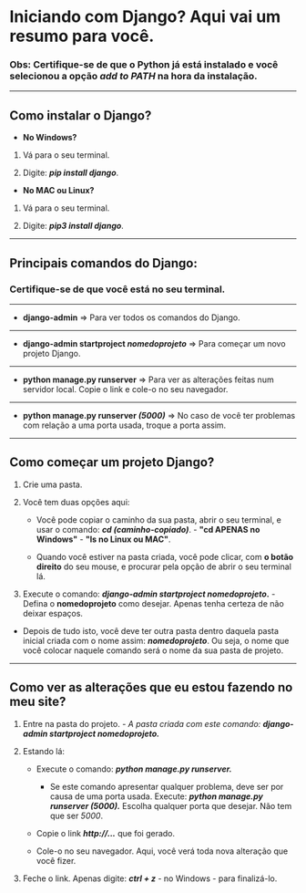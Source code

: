 # Iniciando com Django? Aqui vai um resumo para você.

### Obs: Certifique-se de que o Python já está instalado e você selecionou a opção _add to PATH_ na hora da instalação.

***

## Como instalar o Django?

* **No Windows?**

1. Vá para o seu terminal.

2. Digite: **_pip install django_**.

* **No MAC ou Linux?**

1. Vá para o seu terminal.

2. Digite: **_pip3 install django_**.

***

## Principais comandos do Django:

### Certifique-se de que você está no seu terminal.

***

* **django-admin** => Para ver todos os comandos do Django.

***

* **django-admin startproject _nomedoprojeto_** => Para começar um novo projeto Django.

***

* **python manage.py runserver** => Para ver as alterações feitas num servidor local. Copie o link e cole-o no seu navegador.

***
* **python manage.py runserver _(5000)_** => No caso de você ter problemas com relação a uma porta usada, troque a porta assim.

***

## Como começar um projeto Django?

1. Crie uma pasta.

2. Você tem duas opções aqui:

   * Você pode copiar o caminho da sua pasta, abrir o seu terminal, e usar o comando: **_cd (caminho-copiado)_**. - **"cd APENAS no Windows"** - **"ls no Linux ou MAC"**.

   * Quando você estiver na pasta criada, você pode clicar, com **o botão direito** do seu mouse, e procurar pela opção de abrir o seu terminal lá.

3. Execute o comando: **_django-admin startproject nomedoprojeto_.** - Defina o **nomedoprojeto** como desejar. Apenas tenha certeza de não deixar espaços.

* Depois de tudo isto, você deve ter outra pasta dentro daquela pasta inicial criada com o nome assim: **_nomedoprojeto_**. Ou seja, o nome que você colocar naquele comando será o nome da sua pasta de projeto.

***

## Como ver as alterações que eu estou fazendo no meu site?

1. Entre na pasta do projeto. _- A pasta criada com este comando: **django-admin startproject nomedoprojeto.**_

2. Estando lá:

   * Execute o comando: _**python manage.py runserver.**_
   
      * Se este comando apresentar qualquer problema, deve ser por causa de uma porta usada. Execute: _**python manage.py runserver (5000).**_ Escolha qualquer porta que desejar. Não tem que ser _5000_.
   
   * Copie o link _**http://...**_ que foi gerado.
   
   * Cole-o no seu navegador. Aqui, você verá toda nova alteração que você fizer.
   
4. Feche o link. Apenas digite: **_ctrl + z_** - no Windows - para finalizá-lo.
   

